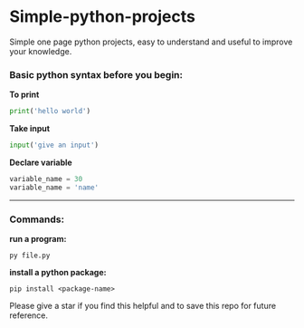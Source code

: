 # Simple-python-projects

Simple one page python projects, easy to understand and useful to improve your knowledge.

### Basic python syntax before you begin:

**To print**

```python
print('hello world')
```

**Take input**

```python
input('give an input')
```

**Declare variable**

```python
variable_name = 30
variable_name = 'name'
```

---

### Commands:

**run a program:**

```
py file.py
```

**install a python package:**

```
pip install <package-name>
```

Please give a star if you find this helpful and to save this repo for future reference.
